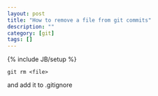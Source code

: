 ```yaml
---
layout: post
title: "How to remove a file from git commits"
description: ""
category: [git]
tags: []
---
```

{% include JB/setup %}

    git rm <file>

and add it to .gitignore
